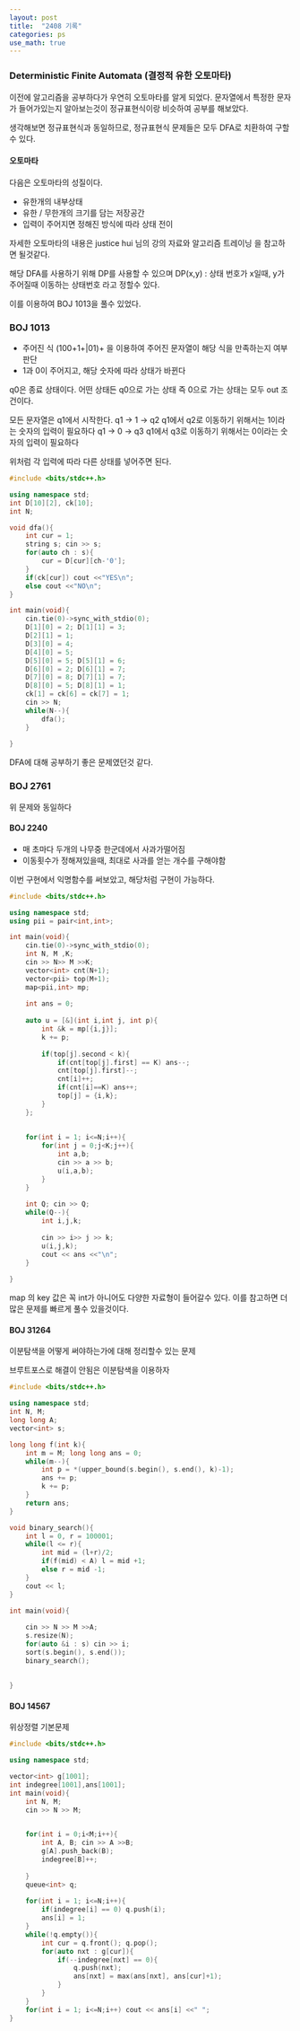 ```yaml
---
layout: post
title:  "2408 기록"
categories: ps
use_math: true
---
```


### Deterministic Finite Automata (결정적 유한 오토마타)

이전에 알고리즘을 공부하다가 우연히 오토마타를 알게 되었다. 문자열에서 특정한 문자가 들어가있는지 알아보는것이 정규표현식이랑 비슷하여 공부를 해보았다.

생각해보면 정규표현식과 동일하므로, 정규표현식 문제들은 모두 DFA로 치환하여 구할 수 있다.


#### 오토마타

다음은 오토마타의 성질이다.
- 유한개의 내부상태
- 유한 / 무한개의 크기를 담는 저장공간
- 입력이 주어지면 정해진 방식에 따라 상태 전이

자세한 오토마타의 내용은 justice hui 님의 강의 자료와 알고리즘 트레이닝 을 참고하면 될것같다.

해당 DFA를 사용하기 위해 DP를 사용할 수 있으며
DP(x,y) : 상태 번호가 x일때, y가 주어질때 이동하는 상태번호 라고 정할수 있다.

이를 이용하여 BOJ 1013을 풀수 있었다.

### BOJ 1013

- 주어진 식 (100+1+|01)+ 을 이용하여 주어진 문자열이 해당 식을 만족하는지 여부 판단
- 1과 0이 주어지고, 해당 숫자에 따라 상태가 바뀐다

q0은 종료 상태이다. 어떤 상태든 q0으로 가는 상태 즉 0으로 가는 상태는 모두 out 조건이다.

모든 문자열은 q1에서 시작한다.
q1 -> 1 -> q2 q1에서 q2로 이동하기 위해서는 1이라는 숫자의 입력이 필요하다
q1 -> 0 -> q3 q1에서 q3로 이동하기 위해서는 0이라는 숫자의 입력이 필요하다

위처럼 각 입력에 따라 다른 상태를 넣어주면 된다.

```cpp
#include <bits/stdc++.h>

using namespace std;
int D[10][2], ck[10];
int N;

void dfa(){
    int cur = 1;
    string s; cin >> s;
    for(auto ch : s){
        cur = D[cur][ch-'0'];
    }
    if(ck[cur]) cout <<"YES\n";
    else cout <<"NO\n";
}

int main(void){
    cin.tie(0)->sync_with_stdio(0);
    D[1][0] = 2; D[1][1] = 3;
    D[2][1] = 1;
    D[3][0] = 4;
    D[4][0] = 5;
    D[5][0] = 5; D[5][1] = 6;
    D[6][0] = 2; D[6][1] = 7;
    D[7][0] = 8; D[7][1] = 7;
    D[8][0] = 5; D[8][1] = 1;
    ck[1] = ck[6] = ck[7] = 1;
    cin >> N;
    while(N--){
        dfa();
    }
    
}
```

DFA에 대해 공부하기 좋은 문제였던것 같다.

### BOJ 2761 

위 문제와 동일하다

#### BOJ 2240

- 매 초마다 두개의 나무중 한군데에서 사과가떨어짐
- 이동횟수가 정해져있을때, 최대로 사과를 얻는 개수를 구해야함

이번 구현에서 익명함수를 써보았고, 해당처럼 구현이 가능하다.

```cpp
#include <bits/stdc++.h>

using namespace std;
using pii = pair<int,int>;

int main(void){
    cin.tie(0)->sync_with_stdio(0);
    int N, M ,K;
    cin >> N>> M >>K;
    vector<int> cnt(N+1);
    vector<pii> top(M+1);
    map<pii,int> mp;
    
    int ans = 0;
    
    auto u = [&](int i,int j, int p){
        int &k = mp[{i,j}];
        k += p;
        
        if(top[j].second < k){
            if(cnt[top[j].first] == K) ans--;
            cnt[top[j].first]--;
            cnt[i]++;
            if(cnt[i]==K) ans++;
            top[j] = {i,k};
        }
    };
    
    
    for(int i = 1; i<=N;i++){
        for(int j = 0;j<K;j++){
            int a,b;
            cin >> a >> b;
            u(i,a,b);
        }
    }
    
    int Q; cin >> Q;
    while(Q--){
        int i,j,k;
        
        cin >> i>> j >> k;
        u(i,j,k);
        cout << ans <<"\n";
    }
    
}
```

map 의 key 값은 꼭 int가 아니어도 다양한 자료형이 들어갈수 있다. 이를 참고하면 더 많은 문제를 빠르게 풀수 있을것이다.


#### BOJ 31264

이분탐색을 어떻게 써야하는가에 대해 정리할수 있는 문제

브루트포스로 해결이 안됨은 이분탐색을 이용하자

```cpp
#include <bits/stdc++.h>

using namespace std;
int N, M;
long long A;
vector<int> s;

long long f(int k){
    int m = M; long long ans = 0;
    while(m--){
        int p = *(upper_bound(s.begin(), s.end(), k)-1);
        ans += p;
        k += p;
    }
    return ans;
}

void binary_search(){
    int l = 0, r = 100001;
    while(l <= r){
        int mid = (l+r)/2;
        if(f(mid) < A) l = mid +1;
        else r = mid -1;
    }
    cout << l;
}

int main(void){
    
    cin >> N >> M >>A;
    s.resize(N);
    for(auto &i : s) cin >> i;
    sort(s.begin(), s.end());
    binary_search();
    
    
}
```


#### BOJ 14567

위상정렬 기본문제

```cpp
#include <bits/stdc++.h>

using namespace std;

vector<int> g[1001];
int indegree[1001],ans[1001];
int main(void){
    int N, M;
    cin >> N >> M;
    

    for(int i = 0;i<M;i++){
        int A, B; cin >> A >>B;
        g[A].push_back(B);
        indegree[B]++;
        
    }
    queue<int> q;
    
    for(int i = 1; i<=N;i++){
        if(indegree[i] == 0) q.push(i);
        ans[i] = 1;
    }
    while(!q.empty()){
        int cur = q.front(); q.pop();
        for(auto nxt : g[cur]){
            if(--indegree[nxt] == 0){
                q.push(nxt);
                ans[nxt] = max(ans[nxt], ans[cur]+1);
            }
        }
    }
    for(int i = 1; i<=N;i++) cout << ans[i] <<" ";
}
```


